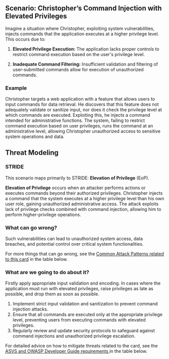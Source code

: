 ## Scenario: Christopher’s Command Injection with Elevated Privileges

Imagine a situation where Christopher, exploiting system vulnerabilities, injects commands that the application executes at a higher privilege level. This occurs due to:

1. **Elevated Privilege Execution:** The application lacks proper controls to restrict command execution based on the user's privilege level.

2. **Inadequate Command Filtering:** Insufficient validation and filtering of user-submitted commands allow for execution of unauthorized commands.

### Example

Christopher targets a web application with a feature that allows users to input commands for data retrieval. He discovers that this feature does not adequately validate or sanitize input, nor does it check the privilege level at which commands are executed. Exploiting this, he injects a command intended for administrative functions. The system, failing to restrict command execution based on user privileges, runs the command at an administrative level, allowing Christopher unauthorized access to sensitive system operations and data.

## Threat Modeling

### STRIDE

This scenario maps primarily to STRIDE: **Elevation of Privilege** (EoP).

**Elevation of Privilege** occurs when an attacker performs actions or executes commands beyond their authorized privileges.
Christopher injects a command that the system executes at a higher privilege level than his own user role, gaining unauthorized administrative access.
The attack exploits lack of privilege checks combined with command injection, allowing him to perform higher-privilege operations.

### What can go wrong?

Such vulnerabilities can lead to unauthorized system access, data breaches, and potential control over critical system functionalities.

For more things that can go wrong, see the [Common Attack Patterns related to this card](#mapping 'Common Attack Patterns related to this card [internal]') in the table below.

### What are we going to do about it?

Firstly apply appropriate input validation and encoding. In cases where the application must run with elevated privileges, raise privileges as late as possible, and drop them as soon as possible.

1. Implement strict input validation and sanitization to prevent command injection attacks.
2. Ensure that all commands are executed only at the appropriate privilege level, preventing users from executing commands with elevated privileges.
3. Regularly review and update security protocols to safeguard against command injections and unauthorized privilege escalation.

For detailed advice on how to mitigate threats related to the card, see the [ASVS and OWASP Developer Guide requirements ](#mapping 'ASVS and OWASP Developer Guide requirements [internal]') in the table below.
